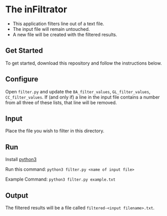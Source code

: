# The inFiltrator

- This application filters line out of a text file.
- The input file will remain untouched.
- A new file will be created with the filtered results.

## Get Started

To get started, download this repository and follow the instructions below.

## Configure

Open `filter.py` and update the `BA_filter_values`, `GL_filter_values`, `CC_filter_values`. If (and only if) a line in the input file contains a number from all three of these lists, that line will be removed.

## Input

Place the file you wish to filter in this directory.

## Run

Install [python3](https://www.python.org/downloads/)

Run this command:
`python3 filter.py <name of input file>`

Example Command:
`python3 filter.py example.txt`

## Output

The filtered results will be a file called `filtered-<input filename>.txt`.
